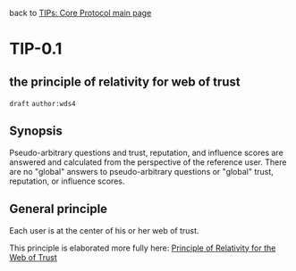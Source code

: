 back to [TIPs: Core Protocol main page](https://github.com/wds4/tapestry-protocol/blob/main/tips/core-protocol/README.md)

TIP-0.1
======
the principle of relativity for web of trust
-----------

`draft` `author:wds4`

## Synopsis

Pseudo-arbitrary questions and trust, reputation, and influence scores are answered and calculated from the perspective of the reference user. There are no "global" answers to pseudo-arbitrary questions or "global" trust, reputation, or influence scores.

## General principle

Each user is at the center of his or her web of trust.

This principle is elaborated more fully here: [Principle of Relativity for the Web of Trust](https://github.com/WebOfTrustInfo/rwot1-sf/blob/master/Principle-of-Relativity-for-WoT.md)
